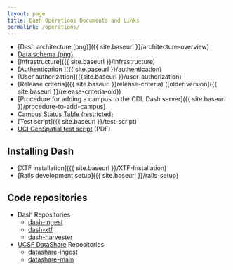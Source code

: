 ```yaml
---
layout: page
title: Dash Operations Documents and Links
permalink: /operations/
---
```


* [Dash architecture (png)]({{ site.baseurl }}/architecture-overview)
* [Data schema (png)](https://raw.githubusercontent.com/CDLUC3/dash/gh-pages/docs/dash_schema_v2.png)
* [Infrastructure]({{ site.baseurl }}/infrastructure)
* [Authentication ]({{ site.baseurl }}/authentication)
* [User authorization]({{site.baseurl }}/user-authorization)
* [Release criteria]({{ site.baseurl }}release-criteria) ([older version]({{ site.baseurl }}/release-criteria-old))
* [Procedure for adding a campus to the CDL Dash server]({{ site.baseurl }}/procedure-to-add-campus)
* [Campus Status Table (restricted)](https://confluence.ucop.edu/display/DataShare/Campus+Status)
* [Test script]({{ site.baseurl }}/test-script)
* [UCI GeoSpatial test script](https://github.com/CDLUC3/dash/blob/gh-pages/docs/UCI%20dash-xtf%20Test%20Script.pdf?raw=true) (PDF)

## Installing Dash

* [XTF installation]({{ site.baseurl }}/XTF-Installation)
* [Rails development setup]({{ site.baseurl }}/rails-setup)

## Code repositories

* Dash Repositories
   * [dash-ingest](https://github.com/CDLUC3/dash-ingest">dash-ingest)
   * [dash-xtf](https://github.com/CDLUC3/dash-xtf">dash-xtf)
   * [dash-harvester](https://github.com/CDLUC3/dash-harvester)
* [UCSF DataShare](http://datashare.ucsf.edu) Repositories
   * [datashare-ingest](https://github.com/CDLUC3/datashare-ingest)
   * [datashare-main](https://github.com/CDLUC3/datashare)

